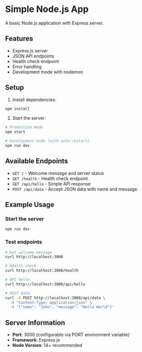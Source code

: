 # Simple Node.js App

A basic Node.js application with Express server.

## Features

- Express.js server
- JSON API endpoints
- Health check endpoint
- Error handling
- Development mode with nodemon

## Setup

1. Install dependencies:
```bash
npm install
```

2. Start the server:
```bash
# Production mode
npm start

# Development mode (with auto-restart)
npm run dev
```

## Available Endpoints

- `GET /` - Welcome message and server status
- `GET /health` - Health check endpoint
- `GET /api/hello` - Simple API response
- `POST /api/data` - Accept JSON data with name and message

## Example Usage

### Start the server
```bash
npm run dev
```

### Test endpoints
```bash
# Get welcome message
curl http://localhost:3000

# Health check
curl http://localhost:3000/health

# API hello
curl http://localhost:3000/api/hello

# POST data
curl -X POST http://localhost:3000/api/data \
  -H "Content-Type: application/json" \
  -d '{"name": "John", "message": "Hello World"}'
```

## Server Information

- **Port**: 3000 (configurable via PORT environment variable)
- **Framework**: Express.js
- **Node Version**: 14+ recommended
